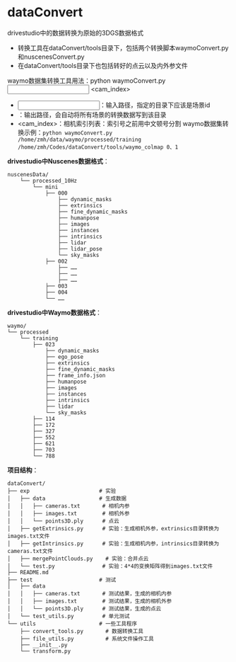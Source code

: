 # dataConvert
drivestudio中的数据转换为原始的3DGS数据格式

* 转换工具在dataConvert/tools目录下，包括两个转换脚本waymoConvert.py和nuscenesConvert.py
* 在dataConvert/tools目录下也包括转好的点云以及内外参文件

waymo数据集转换工具用法：python waymoConvert.py <input> <output> <cam_index>
* <input>：输入路径，指定的目录下应该是场景id
* <output>：输出路径，会自动将所有场景的转换数据写到该目录
* <cam_index>：相机索引列表：索引号之前用中文顿号分割
waymo数据集转换示例：`python waymoConvert.py /home/zmh/data/waymo/processed/training /home/zmh/Codes/dataConvert/tools/waymo_colmap 0、1`

**drivestudio中Nuscenes数据格式**：
```shell
nuscenesData/
    └── processed_10Hz
        └── mini
            ├── 000
                ├── dynamic_masks
                ├── extrinsics
                ├── fine_dynamic_masks
                ├── humanpose
                ├── images
                ├── instances
                ├── intrinsics
                ├── lidar
                ├── lidar_pose
                └── sky_masks
            ├── 002
                ├── ……
                ├── ……
                ├── ……
            ├── 003
            ├── 004
            └── ……
```

**drivestudio中Waymo数据格式**：
```shell
waymo/
└── processed
    └── training
        ├── 023
            ├── dynamic_masks
            ├── ego_pose
            ├── extrinsics
            ├── fine_dynamic_masks
            ├── frame_info.json
            ├── humanpose
            ├── images
            ├── instances
            ├── intrinsics
            ├── lidar
            └── sky_masks
        ├── 114
        ├── 172
        ├── 327
        ├── 552
        ├── 621
        ├── 703
        └── 788
```





**项目结构**：

```shell
dataConvert/
├── exp         			 # 实验
│   ├── data				 # 生成数据
│   │   ├── cameras.txt		  # 相机内参
│   │   ├── images.txt		  # 相机外参
│   │   └── points3D.ply	  # 点云
│   ├── getExtrinsics.py	  # 实验：生成相机外参，extrinsics目录转换为images.txt文件
│   ├── getIntrinsics.py	  # 实验：生成相机内参，intrinsics目录转换为cameras.txt文件
│   ├── mergePointClouds.py	   # 实验：合并点云 
│   └── test.py				  # 实验：4*4的变换矩阵得到images.txt文件
├── README.md
├── test					 # 测试
│   ├── data
│   │   ├── cameras.txt		  # 测试结果，生成的相机内参
│   │   ├── images.txt		  # 测试结果，生成的相机外参
│   │   └── points3D.ply	  # 测试结果，生成的点云
│   └── test_utils.py		  # 单元测试
└── utils					 # 一些工具程序
    ├── convert_tools.py	   # 数据转换工具
    ├── file_utils.py		   # 系统文件操作工具
    ├── __init__.py
    └── transform.py
```



